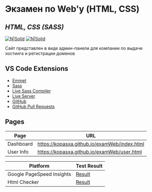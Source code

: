 # Экзамен по Web'у (HTML, CSS)
## _HTML, CSS (SASS)_

[![N|Solid](https://encrypted-tbn0.gstatic.com/images?q=tbn:ANd9GcSroWEHqaJos88hPK3BX0zI2aThZ_RyaQWE_Mq1LFEzDmG7A67p0A2W5MI0GxTnDn60suM&usqp=CAU)](https://validator.w3.org/nu/?doc=https%3A%2F%2Fkopasxa.github.io%2FexamWeb%2F)
[![N|Solid](https://seo-spektr.ru/upload/iblock/9e5/9e5a584f0803d08c9c5f615203e45ac7.png)](https://pagespeed.web.dev/report?url=https%3A%2F%2Fkopasxa.github.io%2FexamWeb%2F)

Сайт представлен в виде админ-панели для компании по выдаче хостинга и регистрации доменов 


## VS Code Extensions 

- [Emmet](https://code.visualstudio.com/docs/editor/emmet)
- [Sass](https://marketplace.visualstudio.com/items?itemName=Syler.sass-indented)
- [Live Sass Compiler](https://marketplace.visualstudio.com/items?itemName=ritwickdey.live-sass)
- [Live Server](https://marketplace.visualstudio.com/items?itemName=ritwickdey.LiveServer)
- [GitHub](https://marketplace.visualstudio.com/items?itemName=KnisterPeter.vscode-github)
- [GitHub Pull Requests](https://marketplace.visualstudio.com/items?itemName=GitHub.vscode-pull-request-github)

## Pages 


| Page | URL |
| ------ | ------ |
| Dashboard | https://kopasxa.github.io/examWeb/index.html |
| User Info | https://kopasxa.github.io/examWeb/user.html |

| Platform | Test Result |
| ---- | ---------- |
| Google PageSpeed Insights | [Result](https://pagespeed.web.dev/report?url=https%3A%2F%2Fkopasxa.github.io%2FexamWeb%2F) |
| Html Checker | [Result](https://validator.w3.org/nu/?doc=https%3A%2F%2Fkopasxa.github.io%2FexamWeb%2F) |

